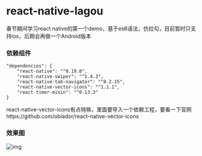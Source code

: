 # react-native-lagou

春节期间学习react native的第一个demo，基于es6语法，仿拉勾，目前暂时只支持ios，后期会再做一个Android版本

### 依赖组件
  	"dependencies": {
    	"react-native": "^0.19.0",
    	"react-native-swiper": "^1.4.3",
    	"react-native-tab-navigator": "^0.2.15",
    	"react-native-vector-icons": "^1.1.1",
    	"react-timer-mixin": "^0.13.3"
  	}
  	
react-native-vector-icons有点特殊，里面要导入一个依赖工程，要看一下官网https://github.com/oblador/react-native-vector-icons


### 效果图

![img](https://github.com/heruijun/react-native-lagou/blob/master/pic.gif)
